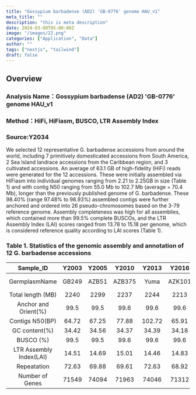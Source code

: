 ```yaml
---
title: "Gossypium barbadense (AD2) 'GB-0776' genome HAU_v1"
meta_title: ""
description: "this is meta description"
date: 2024-03-08T05:00:00Z
image: "/images/22.png"
categories: ["Application", "Data"]
author: ""
tags: ["nextjs", "tailwind"]
draft: false
---
```

## Overview
### Analysis Name：Gossypium barbadense (AD2) 'GB-0776' genome HAU_v1
### Method：HiFi, HiFiasm, BUSCO, LTR Assembly Index
### Source:Y2034

We selected 12 representative G. barbadense accessions from around the world, including 7 primitively domesticated accessions from South America, 2 Sea Island landrace accessions from the Caribbean region, and 3 cultivated accessions. An average of 63.1 GB of high-fidelity (HiFi) reads were generated for the 12 accessions. These were initially assembled via HiFiasm into individual genomes ranging from 2.21 to 2.25GB in size (Table 1) and with contig N50 ranging from 55.0 Mb to 102.7 Mb (average = 70.4 Mb), longer than the previously published genome of G. barbadense.  These 98.40% (range 97.48% to 98.93%) assembled contigs were further anchored and ordered into 26 pseudo-chromosomes based on the 3-79 reference genome.  Assembly completeness was high for all assemblies, which contained more than 99.5% complete BUSCOs, and the LTR Assembly Index (LAI) scores ranged from 13.78 to 15.18 per genome, which is considered reference quality according to LAI scores (Table 1). 

### Table 1. Statistics of the genomic assembly and annotation of 12 G. barbadense accessions
Sample_ID|Y2003|Y2005|Y2010|Y2013|Y2016|Y2029|Y2031|Y2032|Y2033|Y2034|Y2036|Y3048
:----:|:----:|:----:|:----:|:----:|:----:|:----:|:----:|:----:|:----:|:----:|:----:|:----:|
GermplasmName|GB249|AZB51|AZB375|Yuma|AZK101|Giza7|AZB339|AZB634|GB660|GB776|Junhai-1|CEG
Total length (MB)|2240|2299|2237|2244|2213|2237|2247|2252|2235|2269|2267|2251
Anchor and Orient(%)|99.5|99.5|99.6|99.6|99.6|99.6|99.5|99.6|99.5|99.5|99.6|99.6
Contigs N50(BP)|64.72|67.25|77.88|102.72|65.91|56.54|61.99|102.73|56.31|61.89|68.79|64.62
GC content(%)|34.42|34.56|34.37|34.39|34.18|34.36|34.43|34.54|34.41|34.63|34.55|34.44
BUSCO (%)|99.5|99.5|99.6|99.6|99.6|99.6|99.5|99.6|99.5|99.5|99.6|99.6
LTR Assembly Index(LAI)|14.51|14.69|15.01|14.46|14.83|14.17|14.18|14.54|14.08|13.78|15.18|15.11
Repeatation|72.63|69.88|69.61|72.63|68.92|72.62|72.69|71.46|70.97|72.16|72.89|72.51
Number of Genes|71549|74094|71963|74046|71312|76012|72247|72870|72281|74527|75774|75755